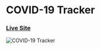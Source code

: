 # COVID-19 Tracker

### [Live Site](https://ofek-covid19-tracker.netlify.app/)

![COVID-19 Tracker](https://i.ibb.co/X87BqVY/Screenshot-2020-04-13-at-10-14-58.png)
